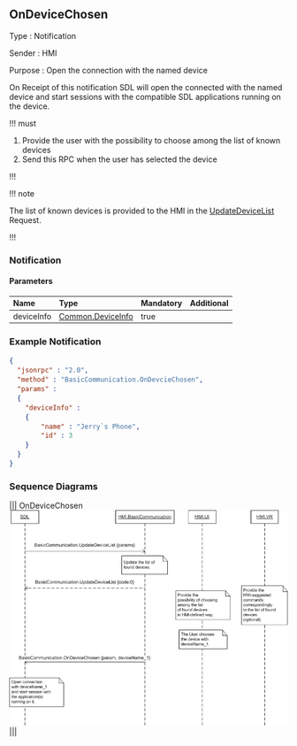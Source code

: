 ## OnDeviceChosen

Type
: Notification

Sender
: HMI

Purpose
: Open the connection with the named device

On Receipt of this notification SDL will open the connected with the named device and start sessions with the compatible SDL applications running on the device.

!!! must

  1. Provide the user with the possibility to choose among the list of known devices
  2. Send this RPC when the user has selected the device

!!!

!!! note

The list of known devices is provided to the HMI in the [UpdateDeviceList](../UpdateDeviceList) Request.

!!!

### Notification

#### Parameters

|Name|Type|Mandatory|Additional|
|:---|:---|:--------|:---------|
|deviceInfo|[Common.DeviceInfo](../../common/structs/index.md#deviceinfo)|true||

### Example Notification
```json
{
  "jsonrpc" : "2.0",
  "method" : "BasicCommunication.OnDevcieChosen",
  "params" :
  {
    "deviceInfo" :
    {
        "name" : "Jerry`s Phone",
        "id" : 3
    }
  }
}
```

### Sequence Diagrams
|||
OnDeviceChosen
![OnDeviceChosen](./assets/OnDeviceChosen.png)
|||
